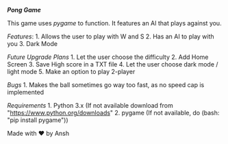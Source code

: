 ***Pong Game***

This game uses *pygame* to function. It features an AI that plays against you.

*Features*:
    1. Allows the user to play with W and S
    2. Has an AI to play with you
    3. Dark Mode

*Future Upgrade Plans*
    1. Let the user choose the difficulty
    2. Add Home Screen
    3. Save High score in a TXT file
    4. Let the user choose dark mode / light mode
    5. Make an option to play 2-player

*Bugs*
    1. Makes the ball sometimes go way too fast, as no speed cap is implemented

*Requirements*
    1. Python 3.x (If not available download from "https://www.python.org/downloads"
    2. pygame (If not available, do (bash:  "pip install pygame"))


Made with ❤️ by Ansh
